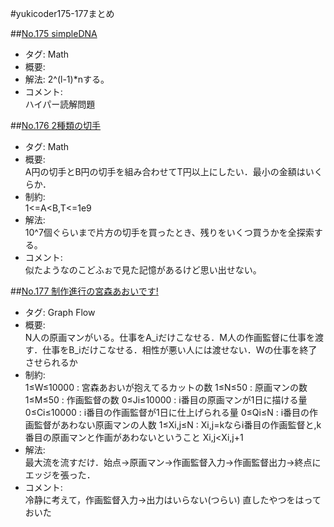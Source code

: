 #yukicoder175-177まとめ

##[No.175 simpleDNA](http://yukicoder.me/problems/415)
+ タグ: Math
+ 概要:  
+ 解法:
2^(l-1)\*nする。
+ コメント:  
ハイパー読解問題

##[No.176 2種類の切手](http://yukicoder.me/problems/457)
+ タグ: Math
+ 概要:  
A円の切手とB円の切手を組み合わせてT円以上にしたい．最小の金額はいくらか．
+ 制約:  
1<=A<B,T<=1e9
+ 解法:  
10^7個ぐらいまで片方の切手を買ったとき、残りをいくつ買うかを全探索する。
+ コメント:  
似たようなのこどふぉで見た記憶があるけど思い出せない。

##[No.177 制作進行の宮森あおいです!](http://yukicoder.me/problems/177)
+ タグ: Graph Flow
+ 概要:  
N人の原画マンがいる。仕事をA\_iだけこなせる．M人の作画監督に仕事を渡す．仕事をB\_iだけこなせる．相性が悪い人には渡せない．Wの仕事を終了させられるか
+ 制約:  
1≤W≤10000 : 宮森あおいが抱えてるカットの数
1≤N≤50 : 原画マンの数
1≤M≤50 : 作画監督の数
0≤Ji≤10000 : i番目の原画マンが1日に描ける量
0≤Ci≤10000 : i番目の作画監督が1日に仕上げられる量
0≤Qi≤N : i番目の作画監督があわない原画マンの人数
1≤Xi,j≤N : Xi,j=kならi番目の作画監督と,k番目の原画マンと作画があわないということ
Xi,j<Xi,j+1
+ 解法:  
最大流を流すだけ．始点->原画マン->作画監督入力->作画監督出力->終点にエッジを張った．
+ コメント:  
冷静に考えて，作画監督入力->出力はいらない(つらい)
直したやつをはっておいた
